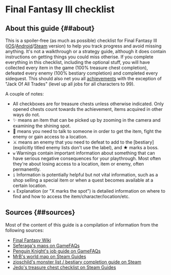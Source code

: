 # Final Fantasy III checklist

## About this guide {##about}

This is a spoiler-free (as much as possible) checklist for Final Fantasy III ([iOS](https://apps.apple.com/us/app/final-fantasy-iii/id424591347)/[Android](https://play.google.com/store/apps/details?id=com.square_enix.android_googleplay.FFIII_GP)/[Steam]((https://store.steampowered.com/app/239120/FINAL_FANTASY_III/)) version) to help you track progress and avoid missing anything. It's not a walkthrough or a strategy guide, although it does contain instructions on getting things you could miss otherise. If you complete everything in this checklist, including the optional stuff, you will have collected every item in the game (100% treasure chest completion), defeated every enemy (100% bestiary completion) and completed every sidequest. This should also net you all [achievements](https://steamcommunity.com/stats/239120/achievements) with the exception of "Jack Of All Trades" (level up all jobs for all characters to 99).

A couple of notes:

* All checkboxes are for treasure chests unless otherwise indicated. Only opened chests count towards the achievement, items acquired in other ways do not.
* ✨ means an item that can be picked up by zooming in the camera and examining the shining spot.
* 💬 means you need to talk to someone in order to get the item, fight the enemy or gain access to a location.
* ⚔️ means an enemy that you need to defeat to add to the [bestiary] (explicitly titled enemy lists don't use the label), and ★ marks a boss.
* `w` Warnings contain important information about something that can have serious negative consequences for your playthrough. Most often they're about losing access to a location, item or enemy, often permanently.
* `i` Information is potentially helpful but not vital information, such as a shop selling a special item or when a quest becomes available at a certain location.
* `x` Explanation (or "X marks the spot") is detailed information on where to find and how to access the item/character/location/etc.

## Sources {##sources}

Most of the content of this guide is a compilation of information from the following sources:

* [Final Fantasy Wiki](https://finalfantasy.fandom.com/wiki/Final_Fantasy)
* [Seferaga's maps on GameFAQs](https://gamefaqs.gamespot.com/community/Seferaga/contributions/maps)
* [Penguin Knight's job guide on GameFAQs](https://gamefaqs.gamespot.com/ds/924897-final-fantasy-iii/faqs/46045)
* [MrB's world map on Steam Guides](https://steamcommunity.com/sharedfiles/filedetails/?id=664665374)
* [zioschild's monster list / bestiary completion guide on Steam](https://steamcommunity.com/sharedfiles/filedetails/?id=1777921878)
* [Jedo's treasure chest checklist on Steam Guides](https://steamcommunity.com/sharedfiles/filedetails/?id=264223503)